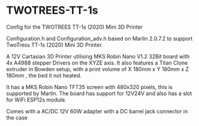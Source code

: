 # TWOTREES-TT-1s
Config for the TWOTREES TT-1s (2020) Mini 3D Printer

Configuration.h and Configuration_adv.h based on Marlin 2.0.7.2 to support TwoTress TT-1s (2020) Mini 3D Printer.

A 12V Cartasian 3D Printer utilising MKS Robin Nano V1.2 32Bit board with 4x A4988 stepper Drivers on the XYZE axis. 
It also features a Titan Clone extruder in Bowden setup, with a print volume of X 180mm x Y 180mm x Z 180mm , the bed it not heated.

It has a MKS Robin Nano TFT35 screen with 480x320 pixels, this is supported by Marlin. 
The board has support for 12V24V and also has a slot for WiFi ESP12s module.

Comes with a AC/DC 12V 60W adapter with a DC barrel jack connector in the case
